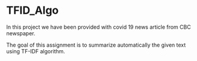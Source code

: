 # TFID_Algo
In this project we have been provided with covid 19 news article from CBC newspaper.

The goal of this assignment is to summarize automatically the given text using TF-IDF algorithm.
